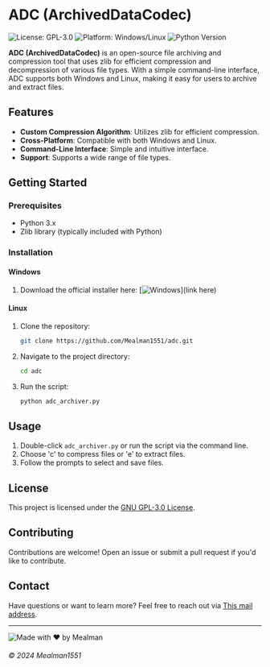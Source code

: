 # ADC (ArchivedDataCodec)

![License: GPL-3.0](https://img.shields.io/badge/License-GPL--3.0-orange.svg)
![Platform: Windows/Linux](https://img.shields.io/badge/Platform-Windows%20%7C%20Linux-blue.svg)
![Python Version](https://img.shields.io/badge/Python-3.x-yellow.svg)

**ADC (ArchivedDataCodec)** is an open-source file archiving and compression tool that uses zlib for efficient compression and decompression of various file types. With a simple command-line interface, ADC supports both Windows and Linux, making it easy for users to archive and extract files.

## Features

- **Custom Compression Algorithm**: Utilizes zlib for efficient compression.
- **Cross-Platform**: Compatible with both Windows and Linux.
- **Command-Line Interface**: Simple and intuitive interface.
- **Support**: Supports a wide range of file types.

## Getting Started

### Prerequisites

- Python 3.x
- Zlib library (typically included with Python)

### Installation

#### Windows
1. Download the official installer here: [![Windows](https://custom-icon-badges.demolab.com/badge/Windows-0078D6?logo=windows11&logoColor=white)](link here)
#### Linux
1. Clone the repository:
    ```bash
    git clone https://github.com/Mealman1551/adc.git
    ```
2. Navigate to the project directory:
    ```bash
    cd adc
    ```
3. Run the script:
    ```bash
    python adc_archiver.py
    ```

## Usage

1. Double-click `adc_archiver.py` or run the script via the command line.
2. Choose 'c' to compress files or 'e' to extract files.
3. Follow the prompts to select and save files.

## License

This project is licensed under the [GNU GPL-3.0 License](LICENSE).

## Contributing

Contributions are welcome! Open an issue or submit a pull request if you'd like to contribute.

## Contact

Have questions or want to learn more? Feel free to reach out via [This mail address](mailto:nathandubuy4@gmail.com).

---

![Made with ❤️ by Mealman](https://img.shields.io/badge/Made%20with%20%E2%9D%A4%EF%B8%8F%20by%20Mealman1551-blue?style=for-the-badge)

###### © 2024 Mealman1551
